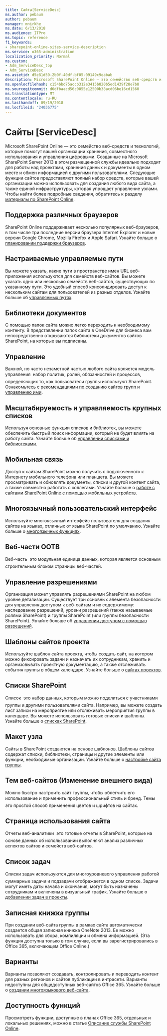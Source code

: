 ```yaml
---
title: Сайты[ServiceDesc]
ms.author: pebaum
author: pebaum
manager: mnirkhe
ms.date: 6/13/2018
ms.audience: ITPro
ms.topic: reference
f1_keywords:
- sharepoint-online-sites-service-description
ms.service: o365-administration
localization_priority: Normal
ms.custom:
- Adm_ServiceDesc_top
- Adm_ServiceDesc
ms.assetid: d5e81d50-2b0f-40df-bf05-09149c9eabab
description: Microsoft SharePoint Online — это семейство веб-средств и технологий, которые помогут вашей организации хранения, совместного использования и управления цифровыми. Созданные на Microsoft SharePoint Server 2013 в этом размещенной службы идеально подходит для работы над проектами, хранения данных и документы в одном месте и обмен информацией с другими пользователями. Следующие функции сайтов предоставляют полный набор средств, которые вашей организации можно использовать для создания любого вида сайта, а также единой инфраструктуры, которая упрощает управление узлами. Чтобы найти более подробные сведения, обратитесь к разделу поиск содержимого о SharePoint Online.
ms.openlocfilehash: c154bbd75accb312e3415b820b5ed1439f28e7b8
ms.sourcegitcommit: d6dfbaacd56c0855e12500b38acd06be16cd1560
ms.translationtype: MT
ms.contentlocale: ru-RU
ms.lasthandoff: 09/19/2018
ms.locfileid: "24036775"
---
```

# <a name="sitesservicedesc"></a>Сайты [ServiceDesc]

Microsoft SharePoint Online — это семейство веб-средств и технологий, которые помогут вашей организации хранения, совместного использования и управления цифровыми. Созданные на Microsoft SharePoint Server 2013 в этом размещенной службы идеально подходит для работы над проектами, хранения данных и документы в одном месте и обмен информацией с другими пользователями. Следующие функции сайтов предоставляют полный набор средств, которые вашей организации можно использовать для создания любого вида сайта, а также единой инфраструктуры, которая упрощает управление узлами. Чтобы найти более подробные сведения, обратитесь к разделу [материалы по SharePoint Online](https://support.office.com/Article/Find-content-about-SharePoint-Online-0ff4f5c6-b8b3-4d6a-be9a-99e6dcb9a3b7).
  
## <a name="cross-browser-support"></a>Поддержка различных браузеров
<a name="bkmk_CrossBrowserSupport"> </a>

SharePoint Online поддерживает несколько популярных веб-браузеров, в том числе три последние версии браузера Internet Explorer и новые версии Google Chrome, Mozilla Firefox и Apple Safari. Узнайте больше о [планировании поддержки браузеров](https://go.microsoft.com/fwlink/?LinkId=271048).
  
## <a name="custom-managed-paths"></a>Настраиваемые управляемые пути
<a name="bkmk_CustomManagedPaths"> </a>

Вы можете указать, какие пути в пространстве имен URL веб-приложения используются для семейств веб-сайтов. Вы можете указать одно или несколько семейств веб-сайтов, существующих по указанному пути. Это удобный способ консолидировать доступ к нескольким сайтам для пользователей из разных отделов. Узнайте больше об [управляемых путях](https://go.microsoft.com/fwlink/?LinkId=271049).
  
## <a name="document-libraries"></a>Библиотеки документов
<a name="bkmk_SiteFolders"> </a>

С помощью папок сайта можно легко переходить к необходимому контенту. В представлении папок сайта в OneDrive для бизнеса вам непосредственно открываются библиотеки документов сайтов SharePoint, на которые вы подписаны. 
  
## <a name="governance"></a>Управление
<a name="bkmk_Governance"> </a>

Важной, но часто незаметной частью любого сайта является модель управления  набор политик, ролей, обязанностей и процессов, определяющих то, как пользователи группы используют SharePoint. Ознакомьтесь с [рекомендациями по созданию сайтов групп и управлению ими](https://go.microsoft.com/fwlink/?LinkId=271050).
  
## <a name="large-list-scalability-and-management"></a>Масштабируемость и управляемость крупных списков
<a name="bkmk_LargeListScalabilityManagement"> </a>

Используя основные функции списков и библиотек, вы можете обеспечить быстрый поиск информации, который не будет влиять на работу сайта. Узнайте больше об [управлении списками и библиотеками](https://go.microsoft.com/fwlink/?LinkId=271051).
  
## <a name="mobile-connectivity"></a>Мобильная связь
<a name="bkmk_MobileConnectivity"> </a>

Доступ к сайтам SharePoint можно получить с подключенного к Интернету мобильного телефона или планшета. Вы можете просматривать и обновлять документы, списки и другой контент сайта, а также совместно работать с коллегами. Узнайте больше о [работе с сайтами SharePoint Online с помощью мобильных устройств](https://go.microsoft.com/fwlink/?LinkId=271052).
  
## <a name="multi-lingual-user-interface"></a>Многоязычный пользовательский интерфейс
<a name="bkmk_MultiLingualUserInterface"> </a>

Используйте многоязычный интерфейс пользователя для создания сайтов на языках, отличных от языка SharePoint по умолчанию. Узнайте больше о [многоязычных функциях](https://go.microsoft.com/fwlink/?LinkId=271053).
  
## <a name="ootb-web-parts"></a>Веб-части OOTB
<a name="bkmk_OOTBWebParts"> </a>

Веб-часть  это модульная единица данных, которая является основным строительным блоком страницы веб-частей.
  
## <a name="permissions-management"></a>Управление разрешениями
<a name="bkmk_PermissionsManagement"> </a>

Организация может управлять разрешениями SharePoint на любом уровне детализации. Существует три основных элемента безопасности для управления доступом к веб-сайтам и их содержимому: наследование разрешений, уровни разрешений (также называемые ролями SharePoint) и группы SharePoint (или группы безопасности SharePoint). Узнайте больше об [управлении доступом с помощью разрешений](https://go.microsoft.com/fwlink/?LinkId=271054).
  
## <a name="project-site-template"></a>Шаблоны сайтов проекта
<a name="bkmk_Projectsitetemplate"> </a>

Используйте шаблон сайта проекта, чтобы создать сайт, на котором можно фиксировать задачи и назначать их сотрудникам, хранить и организовывать проектную документацию, а также отслеживать события группы в общем календаре. Узнайте больше о [сайтах проектов](https://go.microsoft.com/fwlink/?LinkId=271228).
  
## <a name="sharepoint-lists"></a>Списки SharePoint
<a name="bkmk_SharePointLists"> </a>

Список  это набор данных, которым можно поделиться с участниками группы и другими пользователями сайта. Например, вы можете создать лист записи на мероприятие или отслеживать мероприятия группы в календаре. Вы можете использовать готовые списки и шаблоны. Узнайте больше о [списках SharePoint](https://go.microsoft.com/fwlink/?LinkId=271056).
  
## <a name="site-designs"></a>Макет узла
<a name="bkmk_Templates"> </a>

Сайты в SharePoint создаются на основе шаблонов. Шаблоны сайтов содержат списки, библиотеки, страницы и другие элементы или функции, необходимые организации. Узнайте больше о [настройке сайта группы](https://go.microsoft.com/fwlink/?LinkId=271058).
  
## <a name="site-themes-change-the-look"></a>Тем веб-сайтов (Изменение внешнего вида)
<a name="bkmk_Themes"> </a>

Можно быстро настроить сайт группы, чтобы облегчить его использование и применить профессиональный стиль и бренд. Темы  это простой способ применения цветов и шрифтов на сайтах.
  
## <a name="site-usage-page"></a>Страница использования сайта
<a name="bkmk_UsageAnalytics"> </a>

Отчеты веб-аналитики  это готовые отчеты в SharePoint, которые на основе данных об использовании выполняют анализ различных аспектов сайтов и семейств веб-сайтов. 
  
## <a name="task-list"></a>Список задач
<a name="bkmk_Tasklist"> </a>

Списки задач используются для многоуровневого управления работой  суммарные задачи и подзадачи отображается в одном списке. Задачи могут иметь даты начала и окончания, могут быть назначены сотрудникам и включены в визуальный график. Узнайте больше о [добавлении задач в проекты](https://go.microsoft.com/fwlink/?LinkId=271230).
  
## <a name="team-notebook"></a>Записная книжка группы
<a name="bkmk_TeamSiteNotebook"> </a>

При создании веб-сайта группы в рамках сайта автоматически создается общая записная книжка OneNote 2013. Ее можно использовать для сбора, компиляции и обмена информацией. (Эта функция доступна только в том случае, если вы зарегистрировались в Office 365, включающем Office Online.)
  
## <a name="variations"></a>Варианты
<a name="bkmk_Variations"> </a>

Варианты позволяют создавать, контролировать и переводить контент для разных регионов и сайтов публикации в интрасети. Варианты недоступны для общедоступных веб-сайтов Office 365. Узнайте больше о [создании многоязыкового веб-сайта](https://go.microsoft.com/fwlink/?LinkId=272921).
  
## <a name="feature-availability"></a>Доступность функций
<a name="bkmk_Variations"> </a>

Просмотреть функции, доступные в планах Office 365, отдельных и локальных решениях, можно в статье [Описание службы SharePoint Online](sharepoint-online-service-description.md).
  

